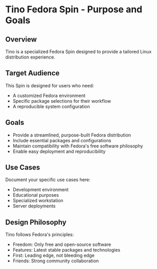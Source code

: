 # Tino Fedora Spin - Purpose and Goals

## Overview

Tino is a specialized Fedora Spin designed to provide a tailored Linux distribution experience.

## Target Audience

This Spin is designed for users who need:
- A customized Fedora environment
- Specific package selections for their workflow
- A reproducible system configuration

## Goals

- Provide a streamlined, purpose-built Fedora distribution
- Include essential packages and configurations
- Maintain compatibility with Fedora's free software philosophy
- Enable easy deployment and reproducibility

## Use Cases

Document your specific use cases here:
- Development environment
- Educational purposes
- Specialized workstation
- Server deployments

## Design Philosophy

Tino follows Fedora's principles:
- Freedom: Only free and open-source software
- Features: Latest stable packages and technologies
- First: Leading edge, not bleeding edge
- Friends: Strong community collaboration
